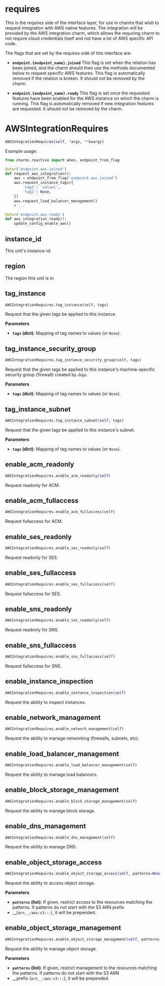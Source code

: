 <h1 id="requires">requires</h1>


This is the requires side of the interface layer, for use in charms that
wish to request integration with AWS native features.  The integration will
be provided by the AWS integration charm, which allows the requiring charm
to not require cloud credentials itself and not have a lot of AWS specific
API code.

The flags that are set by the requires side of this interface are:

* **`endpoint.{endpoint_name}.joined`** This flag is set when the relation
  has been joined, and the charm should then use the methods documented below
  to request specific AWS features.  This flag is automatically removed if
  the relation is broken.  It should not be removed by the charm.

* **`endpoint.{endpoint_name}.ready`** This flag is set once the requested
  features have been enabled for the AWS instance on which the charm is
  running.  This flag is automatically removed if new integration features
  are requested.  It should not be removed by the charm.

<h1 id="requires.AWSIntegrationRequires">AWSIntegrationRequires</h1>

```python
AWSIntegrationRequires(self, *args, **kwargs)
```

Example usage:

```python
from charms.reactive import when, endpoint_from_flag

@when('endpoint.aws.joined')
def request_aws_integration():
    aws = endpoint_from_flag('endpoint.aws.joined')
    aws.request_instance_tags({
        'tag1': 'value1',
        'tag2': None,
    })
    aws.request_load_balancer_management()
    # ...

@when('endpoint.aws.ready')
def aws_integration_ready():
    update_config_enable_aws()
```

<h2 id="requires.AWSIntegrationRequires.instance_id">instance_id</h2>


This unit's instance-id.

<h2 id="requires.AWSIntegrationRequires.region">region</h2>


The region this unit is in.

<h2 id="requires.AWSIntegrationRequires.tag_instance">tag_instance</h2>

```python
AWSIntegrationRequires.tag_instance(self, tags)
```

Request that the given tags be applied to this instance.

__Parameters__

- __`tags` (dict)__: Mapping of tag names to values (or `None`).

<h2 id="requires.AWSIntegrationRequires.tag_instance_security_group">tag_instance_security_group</h2>

```python
AWSIntegrationRequires.tag_instance_security_group(self, tags)
```

Request that the given tags be applied to this instance's
machine-specific security group (firewall) created by Juju.

__Parameters__

- __`tags` (dict)__: Mapping of tag names to values (or `None`).

<h2 id="requires.AWSIntegrationRequires.tag_instance_subnet">tag_instance_subnet</h2>

```python
AWSIntegrationRequires.tag_instance_subnet(self, tags)
```

Request that the given tags be applied to this instance's subnet.

__Parameters__

- __`tags` (dict)__: Mapping of tag names to values (or `None`).

<h2 id="requires.AWSIntegrationRequires.enable_acm_readonly">enable_acm_readonly</h2>

```python
AWSIntegrationRequires.enable_acm_readonly(self)
```

Request readonly for ACM.

<h2 id="requires.AWSIntegrationRequires.enable_acm_fullaccess">enable_acm_fullaccess</h2>

```python
AWSIntegrationRequires.enable_acm_fullaccess(self)
```

Request fullaccess for ACM.

<h2 id="requires.AWSIntegrationRequires.enable_ses_readonly">enable_ses_readonly</h2>

```python
AWSIntegrationRequires.enable_ses_readonly(self)
```

Request readonly for SES.

<h2 id="requires.AWSIntegrationRequires.enable_ses_fullaccess">enable_ses_fullaccess</h2>

```python
AWSIntegrationRequires.enable_ses_fullaccess(self)
```

Request fullaccess for SES.

<h2 id="requires.AWSIntegrationRequires.enable_sns_readonly">enable_sns_readonly</h2>

```python
AWSIntegrationRequires.enable_sns_readonly(self)
```

Request readonly for SNS.

<h2 id="requires.AWSIntegrationRequires.enable_sns_fullaccess">enable_sns_fullaccess</h2>

```python
AWSIntegrationRequires.enable_sns_fullaccess(self)
```

Request fullaccess for SNS.

<h2 id="requires.AWSIntegrationRequires.enable_instance_inspection">enable_instance_inspection</h2>

```python
AWSIntegrationRequires.enable_instance_inspection(self)
```

Request the ability to inspect instances.

<h2 id="requires.AWSIntegrationRequires.enable_network_management">enable_network_management</h2>

```python
AWSIntegrationRequires.enable_network_management(self)
```

Request the ability to manage networking (firewalls, subnets, etc).

<h2 id="requires.AWSIntegrationRequires.enable_load_balancer_management">enable_load_balancer_management</h2>

```python
AWSIntegrationRequires.enable_load_balancer_management(self)
```

Request the ability to manage load balancers.

<h2 id="requires.AWSIntegrationRequires.enable_block_storage_management">enable_block_storage_management</h2>

```python
AWSIntegrationRequires.enable_block_storage_management(self)
```

Request the ability to manage block storage.

<h2 id="requires.AWSIntegrationRequires.enable_dns_management">enable_dns_management</h2>

```python
AWSIntegrationRequires.enable_dns_management(self)
```

Request the ability to manage DNS.

<h2 id="requires.AWSIntegrationRequires.enable_object_storage_access">enable_object_storage_access</h2>

```python
AWSIntegrationRequires.enable_object_storage_access(self, patterns=None)
```

Request the ability to access object storage.

__Parameters__

- __`patterns` (list)__: If given, restrict access to the resources matching
    the patterns. If patterns do not start with the S3 ARN prefix
- __(`arn__:aws:s3:::`), it will be prepended.

<h2 id="requires.AWSIntegrationRequires.enable_object_storage_management">enable_object_storage_management</h2>

```python
AWSIntegrationRequires.enable_object_storage_management(self, patterns=None)
```

Request the ability to manage object storage.

__Parameters__

- __`patterns` (list)__: If given, restrict management to the resources
    matching the patterns. If patterns do not start with the S3 ARN
- __prefix (`arn__:aws:s3:::`), it will be prepended.

